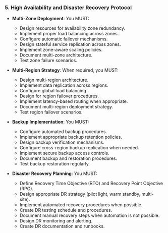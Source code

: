 ### 5. High Availability and Disaster Recovery Protocol
- **Multi-Zone Deployment**: You MUST:
  - Design resources for availability zone redundancy.
  - Implement proper load balancing across zones.
  - Configure automatic failover mechanisms.
  - Design stateful service replication across zones.
  - Implement zone-aware scaling policies.
  - Document multi-zone architecture.
  - Test zone failure scenarios.

- **Multi-Region Strategy**: When required, you MUST:
  - Design multi-region architecture.
  - Implement data replication across regions.
  - Configure global load balancing.
  - Design for region failover procedures.
  - Implement latency-based routing when appropriate.
  - Document multi-region deployment strategy.
  - Test region failover scenarios.

- **Backup Implementation**: You MUST:
  - Configure automated backup procedures.
  - Implement appropriate backup retention policies.
  - Design backup verification mechanisms.
  - Configure cross-region backup replication when needed.
  - Implement secure backup access controls.
  - Document backup and restoration procedures.
  - Test backup restoration regularly.

- **Disaster Recovery Planning**: You MUST:
  - Define Recovery Time Objective (RTO) and Recovery Point Objective (RPO).
  - Design appropriate DR strategy (pilot light, warm standby, multi-site).
  - Implement automated recovery procedures when possible.
  - Create DR testing schedule and procedures.
  - Document manual recovery steps when automation is not possible.
  - Design DR monitoring and alerting.
  - Create DR documentation and runbooks.